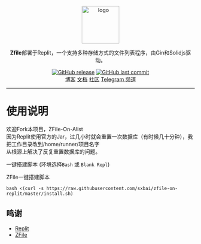 <p align="center">
<a href="https://alist.nn.ci"><img height="100px" alt="logo" src="https://www.zfile.vip/assets/zfile-horizontal.abd5aec9.svg"/></a>
</p>

<p align="center"><b>Zfile</b>部署于Replit，一个支持多种存储方式的文件列表程序，由Gin和Solidjs驱动。</p>

<p align="center">
<a href="https://github.com/sxbai/alist-on-replit/releases"><img alt="GitHub release" src="https://img.shields.io/github/release/sxbai/alist-on-replit.svg?style=flat-square&include_prereleases" /></a>
<a href="https://github.com/sxbai/alist-on-replit/commits"><img alt="GitHub last commit" src="https://img.shields.io/github/last-commit/sxbai/alist-on-replit.svg?style=flat-square" /></a>

<br />
<a href="https://blog.sxbai.com">博客</a>
<a href="https://alist.nn.ci/zh/">文档</a>
<a href="https://github.com/alist-org/alist/discussions">社区</a>
<a href="https://t.me/sxbai">Telegram 频道</a>
</p>

------------------------------
# 使用说明
欢迎Fork本项目，ZFile-On-Alist      
因为Replit使用官方的Jar，过几小时就会重置一次数据库（有时候几十分钟），我把工作目录改到/home/runner/项目名字   
从根源上解决了反复重置数据库的问题。  

一键搭建脚本 (环境选择`Bash` 或 `Blank Repl`)   

ZFile一键搭建脚本
```
bash <(curl -s https://raw.githubusercontent.com/sxbai/zfile-on-replit/master/install.sh)
```
## 鸣谢
- [Replit](https://github.com/replit)
- [ZFile](https://github.com/zfile-dev/zfile)

